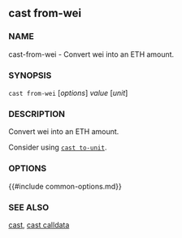 ## cast from-wei

### NAME

cast-from-wei - Convert wei into an ETH amount.

### SYNOPSIS

``cast from-wei`` [*options*] *value* [*unit*]

### DESCRIPTION

Convert wei into an ETH amount.

Consider using [`cast to-unit`](./cast-to-unit.md).

### OPTIONS

{{#include common-options.md}}

### SEE ALSO

[cast](./cast.md), [cast calldata](./cast-to-unit.md)
